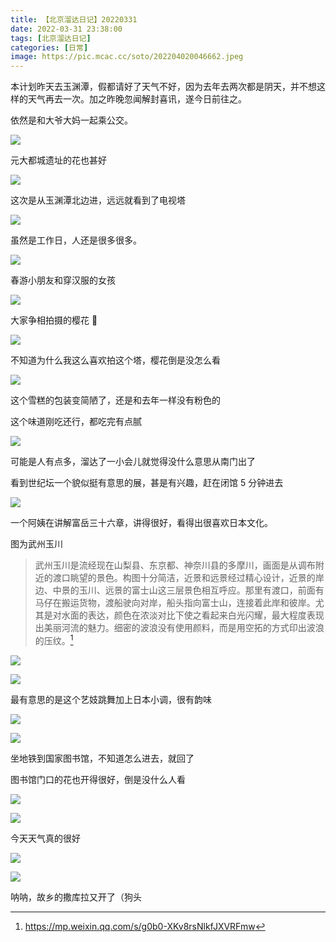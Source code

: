 ```yaml
---
title: 【北京溜达日记】20220331
date: 2022-03-31 23:38:00
tags: [北京溜达日记]
categories: [日常]
image: https://pic.mcac.cc/soto/202204020046662.jpeg
---
```


本计划昨天去玉渊潭，假都请好了天气不好，因为去年去两次都是阴天，并不想这样的天气再去一次。加之昨晚忽闻解封喜讯，遂今日前往之。

依然是和大爷大妈一起乘公交。

![](https://pic.mcac.cc/soto/202204020042994.jpeg)

元大都城遗址的花也甚好

![](https://pic.mcac.cc/soto/202204020043744.jpeg)

这次是从玉渊潭北边进，远远就看到了电视塔

![](https://pic.mcac.cc/soto/202204020043986.jpeg)

虽然是工作日，人还是很多很多。

![](https://pic.mcac.cc/soto/202204020045271.jpg)

春游小朋友和穿汉服的女孩

![](https://pic.mcac.cc/soto/202204020044175.jpeg)

大家争相拍摄的樱花 🌸

![](https://pic.mcac.cc/soto/202204020045547.jpeg)

不知道为什么我这么喜欢拍这个塔，樱花倒是没怎么看

![](https://pic.mcac.cc/soto/202204020046662.jpeg)

这个雪糕的包装变简陋了，还是和去年一样没有粉色的

这个味道刚吃还行，都吃完有点腻

![](https://pic.mcac.cc/soto/202204020047128.jpeg)

可能是人有点多，溜达了一小会儿就觉得没什么意思从南门出了

看到世纪坛一个貌似挺有意思的展，甚是有兴趣，赶在闭馆 5 分钟进去

![](https://pic.mcac.cc/soto/202204020048369.jpeg)

一个阿姨在讲解富岳三十六章，讲得很好，看得出很喜欢日本文化。

图为武州玉川

> 武州玉川是流经现在山梨县、东京都、神奈川县的多摩川，画面是从调布附近的渡口眺望的景色。构图十分简洁，近景和远景经过精心设计，近景的岸边、中景的玉川、远景的富士山这三层景色相互呼应。那里有渡口，前面有马仔在搬运货物，渡船驶向对岸，船头指向富士山，连接着此岸和彼岸。尤其是对水面的表达，颜色在浓淡对比下使之看起来白光闪耀，最大程度表现出美丽河流的魅力。细密的波浪没有使用颜料，而是用空拓的方式印出波浪的压纹。[^p]

![](https://pic.mcac.cc/soto/202204020049099.jpeg)

![](https://pic.mcac.cc/soto/202204020050919.jpeg)

最有意思的是这个艺妓跳舞加上日本小调，很有韵味

![](https://pic.mcac.cc/soto/202204020050658.jpeg)

![](https://pic.mcac.cc/soto/202204020052305.jpeg)

坐地铁到国家图书馆，不知道怎么进去，就回了

图书馆门口的花也开得很好，倒是没什么人看

![](https://pic.mcac.cc/soto/202204020052083.jpeg)

![](https://pic.mcac.cc/soto/202204020052888.jpeg)

今天天气真的很好

![](https://pic.mcac.cc/soto/202204020053926.jpeg)

![](https://pic.mcac.cc/soto/202204020053560.jpeg)

呐呐，故乡的撒库拉又开了（狗头

[^p]: https://mp.weixin.qq.com/s/g0b0-XKv8rsNlkfJXVRFmw

